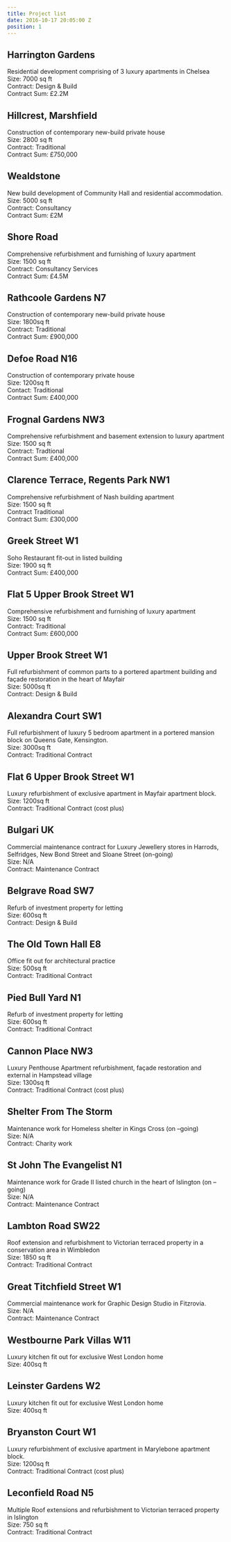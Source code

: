 ```yaml
---
title: Project list
date: 2016-10-17 20:05:00 Z
position: 1
---
```


## Harrington Gardens
Residential development comprising of 3 luxury apartments in Chelsea
<br />
Size: 7000 sq ft
<br />
Contract: Design & Build
<br />
Contract Sum: £2.2M

## Hillcrest, Marshfield
Construction of contemporary new-build private house
<br />
Size: 2800 sq ft
<br />
Contract: Traditional
<br />
Contract Sum: £750,000

## Wealdstone
New build development of Community Hall and residential accommodation.
<br />
Size: 5000 sq ft
<br />
Contract: Consultancy
<br />
Contract Sum: £2M

## Shore Road
Comprehensive refurbishment and furnishing of luxury apartment
<br />
Size: 1500 sq ft
<br />
Contract: Consultancy Services
<br />
Contract Sum: £4.5M

## Rathcoole Gardens N7
Construction of contemporary new-build private house
<br />
Size: 1800sq ft
<br />
Contract: Traditional
<br />
Contract Sum: £900,000

## Defoe Road N16
Construction of contemporary private house
<br />
Size: 1200sq ft
<br />
Contact: Traditional
<br />
Contract Sum: £400,000

## Frognal Gardens NW3
Comprehensive refurbishment and basement extension to luxury apartment
<br />
Size: 1500 sq ft
<br />
Contract: Tradtional
<br />
Contract Sum: £400,000

## Clarence Terrace, Regents Park NW1
Comprehensive refurbishment of Nash building apartment
<br />
Size: 1500 sq ft
<br />
Contract Traditional
<br />
Contract Sum: £300,000


## Greek Street W1
Soho Restaurant fit-out in listed building
<br />
Size: 1900 sq ft
<br />
Contract Sum: £400,000

## Flat 5 Upper Brook Street W1
Comprehensive refurbishment and furnishing of luxury apartment
<br />
Size: 1500 sq ft
<br />
Contract: Traditional
<br />
Contract Sum: £600,000

## Upper Brook Street W1
Full refurbishment of common parts to a portered apartment building and façade restoration in the heart of Mayfair
<br />
Size: 5000sq ft
<br />
Contract: Design & Build

## Alexandra Court SW1
Full refurbishment of luxury 5 bedroom apartment in a portered mansion block on Queens Gate, Kensington.
<br />
Size: 3000sq ft
<br />
Contract: Traditional Contract

## Flat 6 Upper Brook Street W1
Luxury refurbishment of exclusive apartment in Mayfair apartment block.
<br />
Size: 1200sq ft
<br />
Contract: Traditional Contract (cost plus)

## Bulgari UK
Commercial maintenance contract for Luxury Jewellery stores in Harrods, Selfridges, New Bond Street and Sloane Street (on-going)
<br />
Size: N/A
<br />
Contract: Maintenance Contract

## Belgrave Road SW7
Refurb of investment property for letting
<br />
Size: 600sq ft
<br />
Contract: Design & Build

## The Old Town Hall E8
Office fit out for architectural practice
<br />
Size: 500sq ft
<br />
Contract: Traditional Contract

## Pied Bull Yard N1
Refurb of investment property for letting
<br />
Size: 600sq ft
<br />
Contract: Traditional Contract

## Cannon Place NW3
Luxury Penthouse Apartment refurbishment, façade restoration and external in Hampstead village
<br />
Size: 1300sq ft
<br />
Contract: Traditional Contract (cost plus)

## Shelter From The Storm
Maintenance work for Homeless shelter in Kings Cross (on –going)
<br />
Size: N/A
<br />
Contract:  Charity work

## St John The Evangelist N1
Maintenance work for Grade II listed church in the heart of Islington (on –going)
<br />
Size: N/A
<br />
Contract: Maintenance Contract

## Lambton Road SW22
Roof extension and refurbishment to Victorian terraced property in a conservation area in Wimbledon
<br />
Size: 1850 sq ft
<br />
Contract: Traditional Contract

## Great Titchfield Street W1
Commercial maintenance work for Graphic Design Studio in Fitzrovia.
<br />
Size: N/A
<br />
Contract: Maintenance Contract

## Westbourne Park Villas W11
Luxury kitchen fit out for exclusive West London home
<br />
Size: 400sq ft

## Leinster Gardens W2
Luxury kitchen fit out for exclusive West London home
<br />
Size: 400sq ft

## Bryanston Court W1
Luxury refurbishment of exclusive apartment in Marylebone apartment block.
<br />
Size: 1200sq ft
<br />
Contract: Traditional Contract (cost plus)

## Leconfield Road N5
Multiple Roof extensions and refurbishment to Victorian terraced property in Islington
<br />
Size: 750 sq ft
<br />
Contract: Traditional Contract